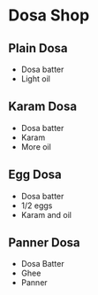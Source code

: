 # Dosa Shop

## Plain Dosa
* Dosa batter
* Light oil

## Karam Dosa
* Dosa batter
* Karam
* More oil

## Egg Dosa
* Dosa batter
* 1/2 eggs
* Karam and oil

## Panner Dosa
* Dosa Batter
* Ghee
* Panner